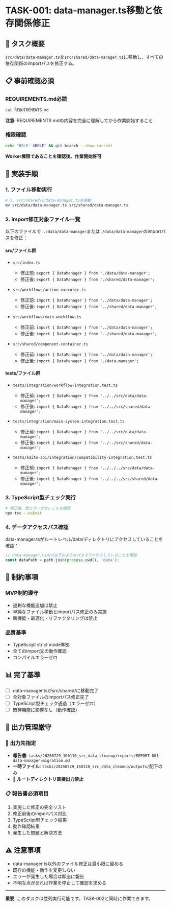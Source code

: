 # TASK-001: data-manager.ts移動と依存関係修正

## 🎯 タスク概要

`src/data/data-manager.ts`を`src/shared/data-manager.ts`に移動し、すべての依存関係のimportパスを修正する。

## 📋 事前確認必須

### REQUIREMENTS.md必読
```bash
cat REQUIREMENTS.md
```
**注意**: REQUIREMENTS.mdの内容を完全に理解してから作業開始すること

### 権限確認
```bash
echo "ROLE: $ROLE" && git branch --show-current
```
**Worker権限であることを確認後、作業開始許可**

## 🔧 実装手順

### 1. ファイル移動実行

```bash
# 1. src/shared/にdata-manager.tsを移動
mv src/data/data-manager.ts src/shared/data-manager.ts
```

### 2. import修正対象ファイル一覧

以下のファイルで`../data/data-manager`または`./data/data-manager`のimportパスを修正：

#### src/ファイル群
- `src/index.ts`
  - 修正前: `export { DataManager } from './data/data-manager';`
  - 修正後: `export { DataManager } from './shared/data-manager';`

- `src/workflows/action-executor.ts`
  - 修正前: `import { DataManager } from '../data/data-manager';`
  - 修正後: `import { DataManager } from '../shared/data-manager';`

- `src/workflows/main-workflow.ts`
  - 修正前: `import { DataManager } from '../data/data-manager';`
  - 修正後: `import { DataManager } from '../shared/data-manager';`

- `src/shared/component-container.ts`
  - 修正前: `import { DataManager } from '../data/data-manager';`
  - 修正後: `import { DataManager } from './data-manager';`

#### tests/ファイル群
- `tests/integration/workflow-integration.test.ts`
  - 修正前: `import { DataManager } from '../../src/data/data-manager';`
  - 修正後: `import { DataManager } from '../../src/shared/data-manager';`

- `tests/integration/main-system-integration.test.ts`
  - 修正前: `import { DataManager } from '../../src/data/data-manager';`
  - 修正後: `import { DataManager } from '../../src/shared/data-manager';`

- `tests/kaito-api/integration/compatibility-integration.test.ts`
  - 修正前: `import { DataManager } from '../../../src/data/data-manager';`
  - 修正後: `import { DataManager } from '../../../src/shared/data-manager';`

### 3. TypeScript型チェック実行

```bash
# 修正後、型エラーがないことを確認
npx tsc --noEmit
```

### 4. データアクセスパス確認

data-manager.tsがルートレベル/data/ディレクトリにアクセスしていることを確認：

```typescript
// data-manager.ts内で以下のようなパスでアクセスしていることを確認
const dataPath = path.join(process.cwd(), 'data');
```

## 🚫 制約事項

### MVP制約遵守
- 過剰な機能追加は禁止
- 単純なファイル移動とimportパス修正のみ実施
- 新機能・最適化・リファクタリングは禁止

### 品質基準
- TypeScript strict mode準拠
- 全てのimport文の動作確認
- コンパイルエラーゼロ

## 📊 完了基準

- [ ] data-manager.tsがsrc/shared/に移動完了
- [ ] 全対象ファイルのimportパス修正完了
- [ ] TypeScript型チェック通過（エラーゼロ）
- [ ] 既存機能に影響なし（動作確認）

## 🚨 出力管理厳守

### 📂 出力先指定
- **報告書**: `tasks/20250729_160110_src_data_cleanup/reports/REPORT-001-data-manager-migration.md`
- **一時ファイル**: `tasks/20250729_160110_src_data_cleanup/outputs/`配下のみ
- **🚫 ルートディレクトリ直接出力禁止**

### 📋 報告書必須項目
1. 実施した修正の完全リスト
2. 修正前後のimportパス対比
3. TypeScript型チェック結果
4. 動作確認結果
5. 発生した問題と解決方法

## ⚠️ 注意事項

- data-manager.ts以外のファイル修正は最小限に留める
- 既存の機能・動作を変更しない
- エラーが発生した場合は即座に報告
- 不明な点があれば作業を停止して確認を求める

---

**重要**: このタスクは並列実行可能です。TASK-002と同時に作業できます。